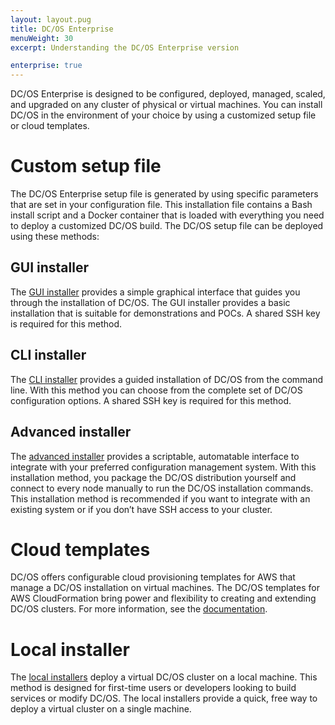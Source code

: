 ```yaml
---
layout: layout.pug
title: DC/OS Enterprise
menuWeight: 30
excerpt: Understanding the DC/OS Enterprise version

enterprise: true
---
```

<!-- The source repo for this topic is https://github.com/dcos/dcos-docs-site -->


DC/OS Enterprise is designed to be configured, deployed, managed, scaled, and upgraded on any cluster of physical or virtual machines. You can install DC/OS in the environment of your choice by using a customized setup file or cloud templates.

# Custom setup file
The DC/OS Enterprise setup file is generated by using specific parameters that are set in your configuration file. This installation file contains a Bash install script and a Docker container that is loaded with everything you need to deploy a customized DC/OS build. The DC/OS setup file can be deployed using these methods:

## GUI installer
The [GUI installer](/1.11/installing/ent/custom/gui/) provides a simple graphical interface that guides you through the installation of DC/OS. The GUI installer provides a basic installation that is suitable for demonstrations and POCs. A shared SSH key is required for this method.

## CLI installer
The [CLI installer](/1.11/installing/ent/custom/cli/) provides a guided installation of DC/OS from the command line. With this method you can choose from the complete set of DC/OS configuration options. A shared SSH key is required for this method.

## Advanced installer
The [advanced installer](/1.11/installing/ent/custom/advanced/) provides a scriptable, automatable interface to integrate with your preferred configuration management system. With this installation method, you package the DC/OS distribution yourself and connect to every node manually to run the DC/OS installation commands. This installation method is recommended if you want to integrate with an existing system or if you don’t have SSH access to your cluster.

# Cloud templates
DC/OS offers configurable cloud provisioning templates for AWS that manage a DC/OS installation on virtual machines. The DC/OS templates for AWS CloudFormation bring power and flexibility to creating and extending DC/OS clusters. For more information, see the [documentation](/1.11/installing/ent/cloud/aws/).

# Local installer
The [local installers](/1.11/installing/ent/local/) deploy a virtual DC/OS cluster on a local machine. This method is designed for first-time users or developers looking to build services or modify DC/OS. The local installers provide a quick, free way to deploy a virtual cluster on a single machine.
